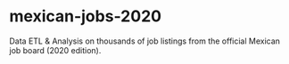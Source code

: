 # mexican-jobs-2020
Data ETL &amp; Analysis on thousands of job listings from the official Mexican job board (2020 edition).
